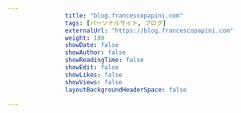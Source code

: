 ---
                title: "blog.francescopapini.com"
                tags: [パーソナルサイト, ブログ]
                externalUrl: "https://blog.francescopapini.com"
                weight: 100
                showDate: false
                showAuthor: false
                showReadingTime: false
                showEdit: false
                showLikes: false
                showViews: false
                layoutBackgroundHeaderSpace: false
                ---


